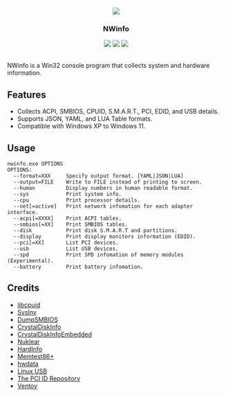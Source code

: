 <br />
<div align="center">
  <img src="icon.ico">
  <h3 align="center">NWinfo</h3>
  <img src="https://img.shields.io/github/license/a1ive/nwinfo">
  <img src="https://img.shields.io/github/downloads/a1ive/nwinfo/total">
  <img src="https://img.shields.io/github/v/release/a1ive/nwinfo">
</div>
<br />


NWinfo is a Win32 console program that collects system and hardware information.

## Features
* Collects ACPI, SMBIOS, CPUID, S.M.A.R.T., PCI, EDID, and USB details.
* Supports JSON, YAML, and LUA Table formats.
* Compatible with Windows XP to Windows 11.

## Usage
```
nwinfo.exe OPTIONS
OPTIONS:
  --format=XXX     Specify output format. [YAML|JSON|LUA]
  --output=FILE    Write to FILE instead of printing to screen.
  --human          Display numbers in human readable format.
  --sys            Print system info.
  --cpu            Print processor details.
  --net[=active]   Print network infomation for each adapter interface.
  --acpi[=XXXX]    Print ACPI tables.
  --smbios[=XX]    Print SMBIOS tables.
  --disk           Print disk S.M.A.R.T and partitions.
  --display        Print display monitors information (EDID).
  --pci[=XX]       List PCI devices.
  --usb            List USB devices.
  --spd            Print SPD infomation of memory modules (Experimental).
  --battery        Print battery infomation.
```

## Credits

* [libcpuid](https://libcpuid.sourceforge.net)
* [SysInv](https://github.com/cavaliercoder/sysinv)
* [DumpSMBIOS](https://github.com/KunYi/DumpSMBIOS)
* [CrystalDiskInfo](https://github.com/hiyohiyo/CrystalDiskInfo)
* [CrystalDiskInfoEmbedded](https://github.com/iTXTech/CrystalDiskInfoEmbedded)
* [Nuklear](https://github.com/Immediate-Mode-UI/Nuklear)
* [HardInfo](https://github.com/lpereira/hardinfo)
* [Memtest86+](https://github.com/memtest86plus/memtest86plus)
* [hwdata](https://github.com/vcrhonek/hwdata)
* [Linux USB](http://www.linux-usb.org)
* [The PCI ID Repository](https://pci-ids.ucw.cz)
* [Ventoy](https://github.com/ventoy/Ventoy)

